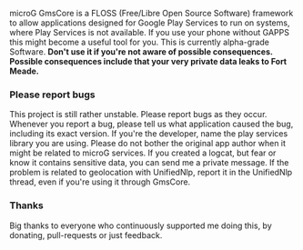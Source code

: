 microG GmsCore is a FLOSS (Free/Libre Open Source Software) framework to allow applications designed for Google Play Services to run on systems, where Play Services is not available. If you use your phone without GAPPS this might become a useful tool for you. This is currently alpha-grade Software. **Don't use it if you're not aware of possible consequences. Possible consequences include that your very private data leaks to Fort Meade.**

### Please report bugs
This project is still rather unstable. Please report bugs as they occur. Whenever you report a bug, please tell us what application caused the bug, including its exact version. If you're the developer, name the play services library you are using. Please do not bother the original app author when it might be related to microG services. If you created a logcat, but fear or know it contains sensitive data, you can send me a private message. If the problem is related to geolocation with UnifiedNlp, report it in the UnifiedNlp thread, even if you're using it through GmsCore.

### Thanks
Big thanks to everyone who continuously supported me doing this, by donating, pull-requests or just feedback.
